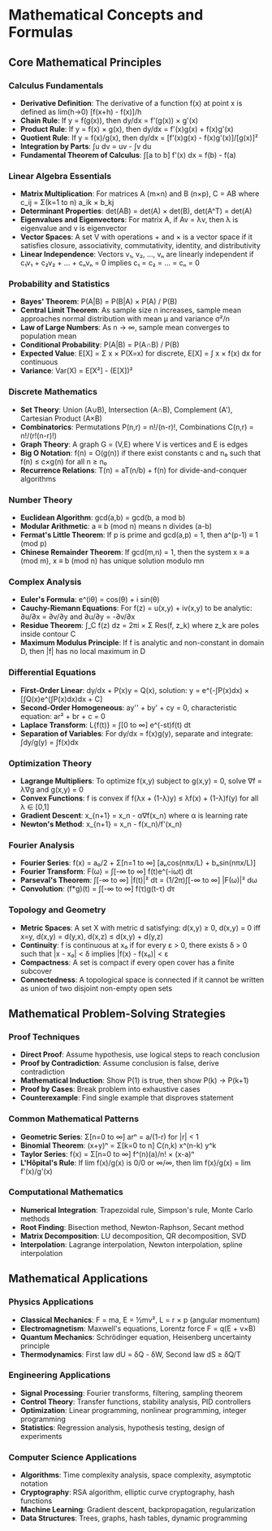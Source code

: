 # Mathematical Concepts and Formulas

## Core Mathematical Principles

### Calculus Fundamentals
- **Derivative Definition**: The derivative of a function f(x) at point x is defined as lim(h→0) [f(x+h) - f(x)]/h
- **Chain Rule**: If y = f(g(x)), then dy/dx = f'(g(x)) × g'(x)
- **Product Rule**: If y = f(x) × g(x), then dy/dx = f'(x)g(x) + f(x)g'(x)
- **Quotient Rule**: If y = f(x)/g(x), then dy/dx = [f'(x)g(x) - f(x)g'(x)]/[g(x)]²
- **Integration by Parts**: ∫u dv = uv - ∫v du
- **Fundamental Theorem of Calculus**: ∫[a to b] f'(x) dx = f(b) - f(a)

### Linear Algebra Essentials
- **Matrix Multiplication**: For matrices A (m×n) and B (n×p), C = AB where c_ij = Σ(k=1 to n) a_ik × b_kj
- **Determinant Properties**: det(AB) = det(A) × det(B), det(A^T) = det(A)
- **Eigenvalues and Eigenvectors**: For matrix A, if Av = λv, then λ is eigenvalue and v is eigenvector
- **Vector Spaces**: A set V with operations + and × is a vector space if it satisfies closure, associativity, commutativity, identity, and distributivity
- **Linear Independence**: Vectors v₁, v₂, ..., vₙ are linearly independent if c₁v₁ + c₂v₂ + ... + cₙvₙ = 0 implies c₁ = c₂ = ... = cₙ = 0

### Probability and Statistics
- **Bayes' Theorem**: P(A|B) = P(B|A) × P(A) / P(B)
- **Central Limit Theorem**: As sample size n increases, sample mean approaches normal distribution with mean μ and variance σ²/n
- **Law of Large Numbers**: As n → ∞, sample mean converges to population mean
- **Conditional Probability**: P(A|B) = P(A∩B) / P(B)
- **Expected Value**: E[X] = Σ x × P(X=x) for discrete, E[X] = ∫ x × f(x) dx for continuous
- **Variance**: Var(X) = E[X²] - (E[X])²

### Discrete Mathematics
- **Set Theory**: Union (A∪B), Intersection (A∩B), Complement (A'), Cartesian Product (A×B)
- **Combinatorics**: Permutations P(n,r) = n!/(n-r)!, Combinations C(n,r) = n!/(r!(n-r)!)
- **Graph Theory**: A graph G = (V,E) where V is vertices and E is edges
- **Big O Notation**: f(n) = O(g(n)) if there exist constants c and n₀ such that f(n) ≤ c×g(n) for all n ≥ n₀
- **Recurrence Relations**: T(n) = aT(n/b) + f(n) for divide-and-conquer algorithms

### Number Theory
- **Euclidean Algorithm**: gcd(a,b) = gcd(b, a mod b)
- **Modular Arithmetic**: a ≡ b (mod n) means n divides (a-b)
- **Fermat's Little Theorem**: If p is prime and gcd(a,p) = 1, then a^(p-1) ≡ 1 (mod p)
- **Chinese Remainder Theorem**: If gcd(m,n) = 1, then the system x ≡ a (mod m), x ≡ b (mod n) has unique solution modulo mn

### Complex Analysis
- **Euler's Formula**: e^(iθ) = cos(θ) + i sin(θ)
- **Cauchy-Riemann Equations**: For f(z) = u(x,y) + iv(x,y) to be analytic: ∂u/∂x = ∂v/∂y and ∂u/∂y = -∂v/∂x
- **Residue Theorem**: ∫_C f(z) dz = 2πi × Σ Res(f, z_k) where z_k are poles inside contour C
- **Maximum Modulus Principle**: If f is analytic and non-constant in domain D, then |f| has no local maximum in D

### Differential Equations
- **First-Order Linear**: dy/dx + P(x)y = Q(x), solution: y = e^(-∫P(x)dx) × [∫Q(x)e^(∫P(x)dx)dx + C]
- **Second-Order Homogeneous**: ay'' + by' + cy = 0, characteristic equation: ar² + br + c = 0
- **Laplace Transform**: L{f(t)} = ∫[0 to ∞] e^(-st)f(t) dt
- **Separation of Variables**: For dy/dx = f(x)g(y), separate and integrate: ∫dy/g(y) = ∫f(x)dx

### Optimization Theory
- **Lagrange Multipliers**: To optimize f(x,y) subject to g(x,y) = 0, solve ∇f = λ∇g and g(x,y) = 0
- **Convex Functions**: f is convex if f(λx + (1-λ)y) ≤ λf(x) + (1-λ)f(y) for all λ ∈ [0,1]
- **Gradient Descent**: x_{n+1} = x_n - α∇f(x_n) where α is learning rate
- **Newton's Method**: x_{n+1} = x_n - f(x_n)/f'(x_n)

### Fourier Analysis
- **Fourier Series**: f(x) = a₀/2 + Σ[n=1 to ∞] [aₙcos(nπx/L) + bₙsin(nπx/L)]
- **Fourier Transform**: F(ω) = ∫[-∞ to ∞] f(t)e^(-iωt) dt
- **Parseval's Theorem**: ∫[-∞ to ∞] |f(t)|² dt = (1/2π)∫[-∞ to ∞] |F(ω)|² dω
- **Convolution**: (f*g)(t) = ∫[-∞ to ∞] f(τ)g(t-τ) dτ

### Topology and Geometry
- **Metric Spaces**: A set X with metric d satisfying: d(x,y) ≥ 0, d(x,y) = 0 iff x=y, d(x,y) = d(y,x), d(x,z) ≤ d(x,y) + d(y,z)
- **Continuity**: f is continuous at x₀ if for every ε > 0, there exists δ > 0 such that |x - x₀| < δ implies |f(x) - f(x₀)| < ε
- **Compactness**: A set is compact if every open cover has a finite subcover
- **Connectedness**: A topological space is connected if it cannot be written as union of two disjoint non-empty open sets

## Mathematical Problem-Solving Strategies

### Proof Techniques
- **Direct Proof**: Assume hypothesis, use logical steps to reach conclusion
- **Proof by Contradiction**: Assume conclusion is false, derive contradiction
- **Mathematical Induction**: Show P(1) is true, then show P(k) → P(k+1)
- **Proof by Cases**: Break problem into exhaustive cases
- **Counterexample**: Find single example that disproves statement

### Common Mathematical Patterns
- **Geometric Series**: Σ[n=0 to ∞] arⁿ = a/(1-r) for |r| < 1
- **Binomial Theorem**: (x+y)ⁿ = Σ[k=0 to n] C(n,k) x^(n-k) y^k
- **Taylor Series**: f(x) = Σ[n=0 to ∞] f^(n)(a)/n! × (x-a)ⁿ
- **L'Hôpital's Rule**: If lim f(x)/g(x) is 0/0 or ∞/∞, then lim f(x)/g(x) = lim f'(x)/g'(x)

### Computational Mathematics
- **Numerical Integration**: Trapezoidal rule, Simpson's rule, Monte Carlo methods
- **Root Finding**: Bisection method, Newton-Raphson, Secant method
- **Matrix Decomposition**: LU decomposition, QR decomposition, SVD
- **Interpolation**: Lagrange interpolation, Newton interpolation, spline interpolation

## Mathematical Applications

### Physics Applications
- **Classical Mechanics**: F = ma, E = ½mv², L = r × p (angular momentum)
- **Electromagnetism**: Maxwell's equations, Lorentz force F = q(E + v×B)
- **Quantum Mechanics**: Schrödinger equation, Heisenberg uncertainty principle
- **Thermodynamics**: First law dU = δQ - δW, Second law dS ≥ δQ/T

### Engineering Applications
- **Signal Processing**: Fourier transforms, filtering, sampling theorem
- **Control Theory**: Transfer functions, stability analysis, PID controllers
- **Optimization**: Linear programming, nonlinear programming, integer programming
- **Statistics**: Regression analysis, hypothesis testing, design of experiments

### Computer Science Applications
- **Algorithms**: Time complexity analysis, space complexity, asymptotic notation
- **Cryptography**: RSA algorithm, elliptic curve cryptography, hash functions
- **Machine Learning**: Gradient descent, backpropagation, regularization
- **Data Structures**: Trees, graphs, hash tables, dynamic programming
